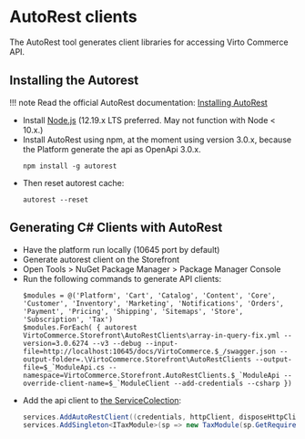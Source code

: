 # AutoRest clients

The AutoRest tool generates client libraries for accessing Virto Commerce API.

## Installing the Autorest

!!! note
    Read the official AutoRest documentation: [Installing AutoRest](https://github.com/Azure/autorest/blob/main/docs/readme.md)

* Install [Node.js](https://nodejs.org/en/) (12.19.x LTS preferred. May not function with Node < 10.x.)
* Install AutoRest using npm, at the moment using version 3.0.x, because the Platform generate the api as OpenApi 3.0.x. 
    ```console
    npm install -g autorest
    ```
* Then reset autorest cache:
    ```console
    autorest --reset
    ```

## Generating C# Clients with AutoRest
* Have the platform run locally (10645 port by default)
* Generate autorest client on the Storefront
* Open Tools > NuGet Package Manager > Package Manager Console
* Run the following commands to generate API clients:
    ```console
    $modules = @('Platform', 'Cart', 'Catalog', 'Content', 'Core', 'Customer', 'Inventory', 'Marketing', 'Notifications', 'Orders', 'Payment', 'Pricing', 'Shipping', 'Sitemaps', 'Store', 'Subscription', 'Tax')
    $modules.ForEach( { autorest VirtoCommerce.Storefront\AutoRestClients\array-in-query-fix.yml --version=3.0.6274 --v3 --debug --input-file=http://localhost:10645/docs/VirtoCommerce.$_/swagger.json --output-folder=.\VirtoCommerce.Storefront\AutoRestClients --output-file=$_`ModuleApi.cs --namespace=VirtoCommerce.Storefront.AutoRestClients.$_`ModuleApi --override-client-name=$_`ModuleClient --add-credentials --csharp })
    ```
* Add the api client to [the ServiceColection](https://github.com/VirtoCommerce/vc-storefront-core/blob/master/VirtoCommerce.Storefront/DependencyInjection/ServiceCollectionExtension.cs):
    ```cs
    services.AddAutoRestClient((credentials, httpClient, disposeHttpClient, baseUri) => new TaxModuleApi(credentials, httpClient, disposeHttpClient) { BaseUri = baseUri });
    services.AddSingleton<ITaxModule>(sp => new TaxModule(sp.GetRequiredService<TaxModuleApi>()));
    ```





    
